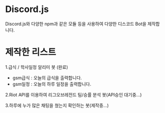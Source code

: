 # Discord.js
Discord.js와 다양한 npm과 같은 모듈 등을 사용하여 다양한 디스코드 Bot을 제작합니다.

# 제작한 리스트
1.급식 / 학사일정 알리미 봇 (완료)
- gsm급식 : 오늘의 급식을 출력합니다.
- gsm일정 : 오늘의 하루 일정을 출력합니다.

2.Riot API를 이용하여 리그오브레전드 팀/승률 분석 봇(API승인 대기중...)

3.하루에 누가 많은 채팅을 쳤는지 확인하는 봇(제작중...)

